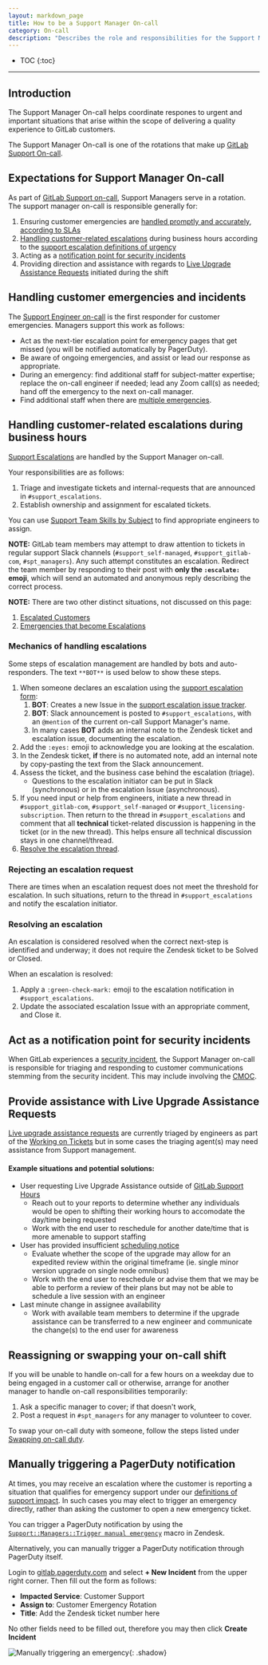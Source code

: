 ```yaml
---
layout: markdown_page
title: How to be a Support Manager On-call
category: On-call
description: "Describes the role and responsibilities for the Support Managers rotation in Support Engineering"
---
```


- TOC
{:toc}

----


## Introduction

The Support Manager On-call helps coordinate respones to urgent and important situations that arise within the scope of delivering a quality
experience to GitLab customers.

The Support Manager On-call is one of the rotations that make up [GitLab Support On-call](/handbook/support/on-call/).

## Expectations for Support Manager On-call

As part of [GitLab Support on-call](/handbook/support/on-call/), Support Managers serve in a rotation. The support manager on-call is responsible generally for:

1. Ensuring customer emergencies are [handled promptly and accurately](#handling-customer-emergencies-and-incidents), [according to SLAs](https://about.gitlab.com/support/)
1. [Handling customer-related escalations](#mechanics-of-handling-escalations) during business hours according to the [support escalation definitions of urgency](/handbook/support/internal-support/support-escalations.html#definition-of-urgency)
1. Acting as a [notification point for security incidents](#act-as-a-notification-point-for-security-incidents)
1. Providing direction and assistance with regards to [Live Upgrade Assistance Requests](#provide-assistance-with-live-upgrade-assistance-requests) initiated during the shift

## Handling customer emergencies and incidents

The [Support Engineer on-call](/handbook/support/on-call/) is the first responder for customer emergencies. Managers support this work as follows:

- Act as the next-tier escalation point for emergency pages that get missed (you will be notified automatically by PagerDuty).
- Be aware of ongoing emergencies, and assist or lead our response as appropriate.
- During an emergency: find additional staff for subject-matter expertise; replace the on-call engineer if needed; lead any Zoom call(s) as needed; hand off the emergency to the next on-call manager.
- Find additional staff when there are [multiple emergencies](/handbook/support/on-call/#handling-multiple-simultaneous-emergencies).

## Handling customer-related escalations during business hours

[Support Escalations](/handbook/support/internal-support/support-escalations.html) are handled by the Support Manager on-call. 

Your responsibilities are as follows:

1. Triage and investigate tickets and internal-requests that are announced in `#support_escalations`.
1. Establish ownership and assignment for escalated tickets.

You can use [Support Team Skills by Subject](https://gitlab-com.gitlab.io/support/team/skills-by-subject.html) to find appropriate engineers to assign.

**NOTE:** GitLab team members may attempt to draw attention to tickets in regular support Slack channels (`#support_self-managed`, `#support_gitlab-com`, `#spt_managers`). Any such attempt constitutes an escalation. Redirect the team member by responding to their post with **only the `:escalate:` emoji**, which will send an automated and anonymous reply describing the correct process.

**NOTE:** There are two other distinct situations, not discussed on this page:

1. [Escalated Customers](/handbook/customer-success/tam/escalations/)
1. [Emergencies that become Escalations](/handbook/support/workflows/emergency-to-escalation-process.html)

### Mechanics of handling escalations

Some steps of escalation management are handled by bots and auto-responders. The text `**BOT**` is used below to show these steps.

1. When someone declares an escalation using the [support escalation form](https://gitlab-com.gitlab.io/support/toolbox/forms_processor/support_escalation/):
   1. **BOT**: Creates a new Issue in the [support escalation issue tracker](https://gitlab.com/gitlab-com/support/escalations/-/issues).
   1. **BOT**: Slack announcement is posted to `#support_escalations`, with an `@mention` of the current on-call Support Manager's name.
   1. In many cases **BOT** adds an internal note to the Zendesk ticket and escalation issue, documenting the escalation.
1. Add the `:eyes:` emoji to acknowledge you are looking at the escalation.
1. In the Zendesk ticket, **if** there is no automated note, add an internal note by copy-pasting the text from the Slack announcement.
1. Assess the ticket, and the business case behind the escalation (triage).
   - Questions to the escalation initiator can be put in Slack (synchronous) or in the escalation Issue (asynchronous).
1. If you need input or help from engineers, initiate a new thread in `#support_gitlab-com`, `#support_self-managed` or `#support_licensing-subscription`. Then return to the thread in `#support_escalations` and comment that all **technical** ticket-related discussion is happening in the ticket (or in the new thread). This helps ensure all technical discussion stays in one channel/thread.
1. [Resolve the escalation thread](#resolving-an-escalation).

### Rejecting an escalation request

There are times when an escalation request does not meet the threshold for escalation. In such situations, return to the thread in `#support_escalations` and notify the escalation initiator.
    
### Resolving an escalation

An escalation is considered resolved when the correct next-step is identified and underway; it does not require the Zendesk ticket to be Solved or Closed.

When an escalation is resolved:

1. Apply a `:green-check-mark:` emoji to the escalation notification in `#support_escalations`. 
1. Update the associated escalation Issue with an appropriate comment, and Close it.

## Act as a notification point for security incidents

When GitLab experiences a [security incident](/handbook/engineering/security/security-operations/sirt/security-incident-communication-plan.html#extended-team-roles-responsibilities-and-points-of-contact), the Support Manager on-call is responsible for triaging and responding to customer communications stemming from the security incident. This may include involving the [CMOC](/handbook/support/workflows/cmoc_workflows.html).

## Provide assistance with Live Upgrade Assistance Requests

[Live upgrade assistance requests](https://about.gitlab.com/support/scheduling-live-upgrade-assistance.html) are currently triaged by engineers as part of the [Working on Tickets](https://about.gitlab.com/handbook/support/workflows/working-on-tickets.html) but in some cases the triaging agent(s) may need assistance from Support management.

#### Example situations and potential solutions:

- User requesting Live Upgrade Assistance outside of [GitLab Support Hours](/support/#definitions-of-gitlab-support-hours)
   - Reach out to your reports to determine whether any individuals would be open to shifting their working hours to accomodate the day/time being requested
   - Work with the end user to reschedule for another date/time that is more amenable to support staffing
- User has provided insufficient [scheduling notice](/support/scheduling-live-upgrade-assistance.html#how-far-in-advance-must-i-open-a-support-request-to-request-live-upgrade-assistance)
   - Evaluate whether the scope of the upgrade may allow for an expedited review within the original timeframe (ie. single minor version upgrade on single node omnibus)
   - Work with the end user to reschedule or advise them that we may be able to perform a review of their plans but may not be able to schedule a live session with an engineer
- Last minute change in assignee availability
   - Work with available team members to determine if the upgrade assistance can be transferred to a new engineer and communicate the change(s) to the end user for awareness

## Reassigning or swapping your on-call shift

If you will be unable to handle on-call for a few hours on a weekday due to being engaged in a customer call or otherwise, arrange for another manager to handle on-call responsibilities temporarily:

1. Ask a specific manager to cover; if that doesn't work,
1. Post a request in `#spt_managers` for any manager to volunteer to cover.

To swap your on-call duty with someone, follow the steps listed under [Swapping on-call duty](/handbook/support/on-call/#swapping-on-call-duty).

## Manually triggering a PagerDuty notification

At times, you may receive an escalation where the customer is reporting a situation that qualifies for emergency support under our [definitions of support impact](https://about.gitlab.com/support/#definitions-of-support-impact). In such cases you may elect to trigger an emergency directly, rather than asking the customer to open a new emergency ticket.

You can trigger a PagerDuty notification by using the [`Support::Managers::Trigger manual emergency`](https://gitlab.com/search?utf8=%E2%9C%93&group_id=2573624&project_id=17008590&scope=&search_code=true&snippets=false&repository_ref=master&nav_source=navbar&search=id%3A+360074073259) macro in Zendesk.

Alternatively, you can manually trigger a PagerDuty notification through PagerDuty itself. 

Login to [gitlab.pagerduty.com](https://gitlab.pagerduty.com) and select **+ New Incident** from the upper right corner. Then fill out the form as follows:

- **Impacted Service**: Customer Support
- **Assign to**: Customer Emergency Rotation
- **Title**: Add the Zendesk ticket number here

No other fields need to be filled out, therefore you may then click **Create Incident**

![Manually triggering an emergency](/images/support/manually-trigger-emergency.png){: .shadow}
